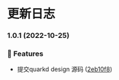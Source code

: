 # 更新日志
### 1.0.1 (2022-10-25)


### 🎉 Features

* 提交quarkd design 源码 ([2eb10f8](https://github.com/hellof2e/quark-design/commit/2eb10f8e0b4257bd293ab8aa6ef62e77a9f85f2d))
